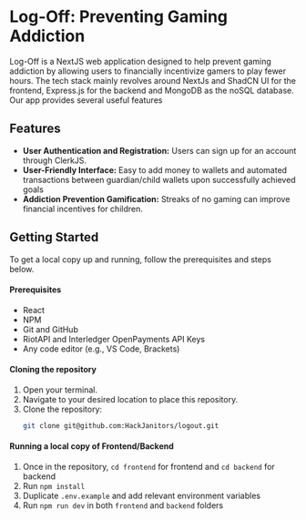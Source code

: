 # Log-Off: Preventing Gaming Addiction

Log-Off is a NextJS web application designed to help prevent gaming addiction by allowing users to financially incentivize gamers to play fewer hours. The tech stack mainly revolves around NextJs and ShadCN UI for the frontend, Express.js for the backend and MongoDB as the noSQL database. Our app provides several useful features

## Features

- **User Authentication and Registration:** Users can sign up for an account through ClerkJS.
- **User-Friendly Interface:** Easy to add money to wallets and automated transactions between guardian/child wallets upon successfully achieved goals
- **Addiction Prevention Gamification:** Streaks of no gaming can improve financial incentives for children.

## Getting Started

To get a local copy up and running, follow the prerequisites and steps below.

#### Prerequisites

- React
- NPM
- Git and GitHub
- RiotAPI and Interledger OpenPayments API Keys
- Any code editor (e.g., VS Code, Brackets)

#### Cloning the repository

1. Open your terminal.
2. Navigate to your desired location to place this repository.
3. Clone the repository:
   ```sh
   git clone git@github.com:HackJanitors/logout.git
   ```

#### Running a local copy of Frontend/Backend

1. Once in the repository, `cd frontend` for frontend and `cd backend` for backend
2. Run `npm install`
3. Duplicate `.env.example` and add relevant environment variables
4. Run `npm run dev` in both `frontend` and `backend` folders
